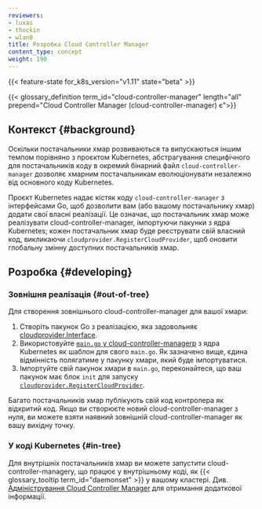 ```yaml
---
reviewers:
- luxas
- thockin
- wlan0
title: Розробка Cloud Controller Manager
content_type: concept
weight: 190
---
```


<!-- overview -->

{{< feature-state for_k8s_version="v1.11" state="beta" >}}

{{< glossary_definition term_id="cloud-controller-manager" length="all" prepend="Cloud Controller Manager (cloud-controller-manager) є">}}

<!-- body -->

## Контекст {#background}

Оскільки постачальники хмар розвиваються та випускаються іншим темпом порівняно з проєктом Kubernetes, абстрагування специфічного для постачальників коду в окремий бінарний файл `cloud-controller-manager` дозволяє хмарним постачальникам еволюціонувати незалежно від основного коду Kubernetes.

Проєкт Kubernetes надає кістяк коду `cloud-controller-manager` з інтерфейсами Go, щоб дозволити вам (або вашому постачальнику хмар) додати свої власні реалізації. Це означає, що постачальник хмар може реалізувати cloud-controller-manager, імпортуючи пакунки з ядра Kubernetes; кожен постачальник хмар буде реєструвати свій власний код, викликаючи `cloudprovider.RegisterCloudProvider`, щоб оновити глобальну змінну доступних постачальників хмар.

## Розробка {#developing}

### Зовнішня реалізація {#out-of-tree}

Для створення зовнішнього cloud-controller-manager для вашої хмари:

1. Створіть пакунок Go з реалізацією, яка задовольняє [cloudprovider.Interface](https://github.com/kubernetes/cloud-provider/blob/master/cloud.go).
2. Використовуйте [`main.go` у cloud-controller-managerр](https://github.com/kubernetes/kubernetes/blob/master/cmd/cloud-controller-manager/main.go) з ядра Kubernetes як шаблон для свого `main.go`. Як зазначено вище, єдина відмінність полягатиме у пакунку хмари, який буде імпортуватися.
3. Імпортуйте свій пакунок хмари в `main.go`, переконайтеся, що ваш пакунок має блок `init` для запуску [`cloudprovider.RegisterCloudProvider`](https://github.com/kubernetes/cloud-provider/blob/master/plugins.go).

Багато постачальників хмар публікують свій код контролера як відкритий код. Якщо ви створюєте новий cloud-controller-manager з нуля, ви можете взяти наявний зовнішній cloud-controller-manager як вашу вихідну точку.

### У коді Kubernetes {#in-tree}

Для внутрішніх постачальників хмар ви можете запустити cloud-controller-managerу, що працює у внутрішньому коді, як {{< glossary_tooltip term_id="daemonset" >}} у вашому кластері. Див. [Адміністрування Cloud Controller Manager](/docs/tasks/administer-cluster/running-cloud-controller/) для отримання додаткової інформації.
